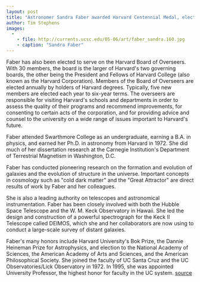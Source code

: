 ```yaml
---
layout: post
title: "Astronomer Sandra Faber awarded Harvard Centennial Medal, elected to Harvard Board of Overseers"
author: Tim Stephens
images:
  -
    - file: http://currents.ucsc.edu/05-06/art/faber_sandra.160.jpg
    - caption: "Sandra Faber"
---
```


Faber has also been elected to serve on the Harvard Board of Overseers. With 30 members, the board is the larger of Harvard's two governing boards, the other being the President and Fellows of Harvard College (also known as the Harvard Corporation). Members of the Board of Overseers are elected annually by holders of Harvard degrees. Typically, five new members are elected each year to six-year terms. The overseers are responsible for visiting Harvard's schools and departments in order to assess the quality of their programs and recommend improvements, for consenting to certain acts of the corporation, and for providing advice and counsel to the university on a wide range of issues important to Harvard's future.

Faber attended Swarthmore College as an undergraduate, earning a B.A. in physics, and earned her Ph.D. in astronomy from Harvard in 1972. She did much of her dissertation research at the Carnegie Institution's Department of Terrestrial Magnetism in Washington, D.C.

Faber has conducted pioneering research on the formation and evolution of galaxies and the evolution of structure in the universe. Important concepts in cosmology such as "cold dark matter" and the "Great Attractor" are direct results of work by Faber and her colleagues.

She is also a leading authority on telescopes and astronomical instrumentation. Faber has been closely involved with both the Hubble Space Telescope and the W. M. Keck Observatory in Hawaii. She led the design and construction of a powerful spectrograph for the Keck II Telescope called DEIMOS, which she and her collaborators are now using to conduct a large-scale survey of distant galaxies.

Faber's many honors include Harvard University's Bok Prize, the Dannie Heineman Prize for Astrophysics, and election to the National Academy of Sciences, the American Academy of Arts and Sciences, and the American Philosophical Society. She joined the faculty of UC Santa Cruz and the UC Observatories/Lick Observatory in 1972. In 1995, she was appointed University Professor, the highest honor for faculty in the UC system.
[source](http://www1.ucsc.edu/currents/05-06/06-12/faber.asp "Permalink to faber")
